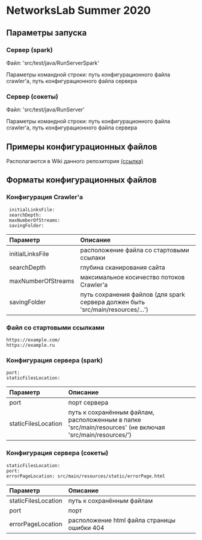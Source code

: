 # NetworksLab Summer 2020

## Параметры запуска 

### Сервер (spark)

Файл: 'src/test/java/RunServerSpark'

Параметры командной строки: путь конфигурационного файла сrawler'a, путь конфигурационного файла сервера


### Сервер (сокеты)

Файл: 'src/test/java/RunServer'

Параметры командной строки: путь конфигурационного файла сrawler'a, путь конфигурационного файла сервера

## Примеры конфигурационных файлов

 Располагаются в Wiki данного репозитория [(ссылка)](https://github.com/MedAlexey/NetworksLabSummer2020/wiki/%D0%9F%D1%80%D0%B8%D0%BC%D0%B5%D1%80%D1%8B-%D0%BA%D0%BE%D0%BD%D1%84%D0%B8%D0%B3%D1%83%D1%80%D0%B0%D1%86%D0%B8%D0%BE%D0%BD%D0%BD%D1%8B%D1%85-%D1%84%D0%B0%D0%B9%D0%BB%D0%BE%D0%B2)

## Форматы конфигурационных файлов

### Конфигурация Crawler'a

     initialLinksFile: 
     searchDepth: 
     maxNumberOfStreams: 
     savingFolder:

 | Параметр           | Описание                                  |
 |:-------------------|:------------------------------------------|
 | initialLinksFile   | расположение файла со стартовыми ссылаки  |
 | searchDepth        | глубина сканирования сайта                |
 | maxNumberOfStreams | максимальное косичество потоков Crawler'a |
 | savingFolder       | путь сохранения файлов (для spark сервера должен быть 'src/main/resources/...')|
 
 ### Файл со стартовыми ссылками
 
    https://example.com/
    https://example.ru
    
 ### Конфигурация сервера (spark)
 
    port:
    staticFilesLocation:
    
 | Параметр            | Описание                                  |
 |:--------------------|:------------------------------------------|
 | port                | порт сервера                              |
 | staticFilesLocation | путь к сохранённым файлам, расположенным в папке 'src/main/resources' (не включая 'src/main/resources/')|
    
 ### Конфигурация сервера (сокеты)
 
    staticFilesLocation: 
    port:
    errorPageLocation: src/main/resources/static/errorPage.html
    
 | Параметр            | Описание                  |
 |:--------------------|:--------------------------|
 | staticFilesLocation | путь к сохранённым файлам |
 | port                | порт                      |
 | errorPageLocation   |  расположение html файла страницы ошибки 404 |
